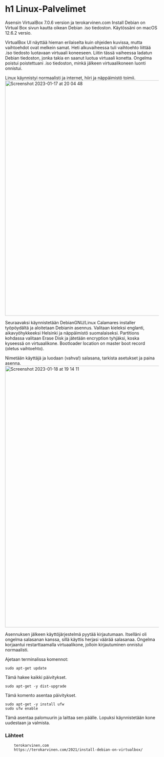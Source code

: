 
# h1 Linux-Palvelimet

Asensin VirtualBox 7.0.6 version ja terokarvinen.com Install Debian on Virtual Box sivun kautta oikean Debian .iso tiedoston. Käytössäni on macOS 12.6.2 versio.

VirtualBox UI näyttää hieman erilaiselta kuin ohjeiden kuvissa, mutta vaihtoehdot ovat melkein samat. Heti alkuvaiheessa tuli vaihtoehto liittää .iso tiedosto luotavaan virtuaali koneeseen. Liitin tässä vaiheessa ladatun Debian tiedoston, jonka takia en saanut luotua virtuaali konetta. Ongelma poistui poistettuani .iso tiedoston, minkä jälkeen virtuaalikoneen luonti onnistui.

Linux käynnistyi normaalisti ja internet, hiiri ja näppäimistö toimii. <img width="771" alt="Screenshot 2023-01-17 at 20 04 48" src="https://user-images.githubusercontent.com/120730231/212977664-39a59de0-82c0-4d66-aebc-c19d74e34321.png">


Seuraavaksi käynnistetään DebianGNU/Linux Calamares installer työpöydältä ja aloitetaan Debianin asennus. Valitaan kieleksi englanti, aikavyöhykkeeksi Helsinki ja näppäimistö suomalaiseksi. Partitions kohdassa valitaan Erase Disk ja jätetään encryption tyhjäksi, koska kyseessä on virtuaalikone. Bootloader location on master boot record (oletus vaihtoehto).

Nimetään käyttäjä ja luodaan (vahva!) salasana, tarkista asetukset ja paina asenna.
<img width="857" alt="Screenshot 2023-01-18 at 19 14 11" src="https://user-images.githubusercontent.com/120730231/213249396-5dc5bb51-c890-4e4a-b45d-9f0504b4bc95.png">

Asennuksen jälkeen käyttöjärjestelmä pyytää kirjautumaan. Itselläni oli ongelma salasanan kanssa, sillä käyttis herjasi väärää salasanaa. Ongelma korjaantui restarttaamalla virtuaalikone, jolloin kirjautuminen onnistui normaalisti.

Ajetaan terminalissa komennot:

    sudo apt-get update
    
Tämä hakee kaikki päivitykset.

    sudo apt-get -y dist-upgrade
    
Tämä komento asentaa päivitykset.

    sudo apt-get -y install ufw
    sudo ufw enable
Tämä asentaa palomuurin ja laittaa sen päälle.
Lopuksi käynnistetään kone uudestaan ja valmista.


### Lähteet
        terokarvinen.com
        https://terokarvinen.com/2021/install-debian-on-virtualbox/
